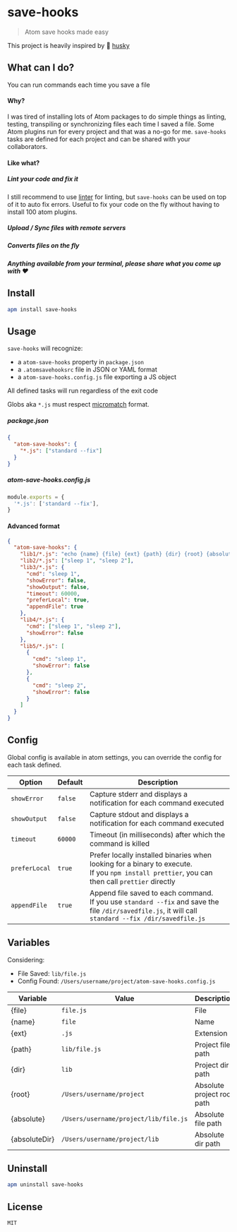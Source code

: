 # save-hooks

> Atom save hooks made easy

This project is heavily inspired by :dog: [husky](https://github.com/typicode/husky)

## What can I do?

You can run commands each time you save a file

#### Why?

I was tired of installing lots of Atom packages to do simple things as linting, testing, transpiling or synchronizing files each time I saved a file. Some Atom plugins run for every project and that was a no-go for me. `save-hooks` tasks are defined for each project and can be shared with your collaborators.

#### Like what?

##### Lint your code and fix it

I still recommend to use [linter](https://atom.io/packages/linter) for linting, but `save-hooks` can be used on top of it to auto fix errors.
Useful to fix your code on the fly without having to install 100 atom plugins.

##### Upload / Sync files with remote servers

##### Converts files on the fly

##### Anything available from your terminal, please share what you come up with :heart:

## Install

```sh
apm install save-hooks
```

## Usage

`save-hooks` will recognize:

- a `atom-save-hooks` property in `package.json`
- a `.atomsavehooksrc` file in JSON or YAML format
- a `atom-save-hooks.config.js` file exporting a JS object

All defined tasks will run regardless of the exit code

Globs aka `*.js` must respect [micromatch](https://github.com/micromatch/micromatch) format.

##### package.json

```json
{
  "atom-save-hooks": {
    "*.js": ["standard --fix"]
  }
}
```

##### atom-save-hooks.config.js

```js
module.exports = {
  '*.js': ['standard --fix'],
}
```

#### Advanced format

```json
{
  "atom-save-hooks": {
    "lib1/*.js": "echo {name} {file} {ext} {path} {dir} {root} {absolute} {absoluteDir}",
    "lib2/*.js": ["sleep 1", "sleep 2"],
    "lib3/*.js": {
      "cmd": "sleep 1",
      "showError": false,
      "showOutput": false,
      "timeout": 60000,
      "preferLocal": true,
      "appendFile": true
    },
    "lib4/*.js": {
      "cmd": ["sleep 1", "sleep 2"],
      "showError": false
    },
    "lib5/*.js": [
      {
        "cmd": "sleep 1",
        "showError": false
      },
      {
        "cmd": "sleep 2",
        "showError": false
      }
    ]
  }
}
```

## Config

Global config is available in atom settings, you can override the config for each task defined.

| Option        | Default | Description                                                                                                                                                 |
| ------------- | ------- | ----------------------------------------------------------------------------------------------------------------------------------------------------------- |
| `showError`   | `false` | Capture stderr and displays a notification for each command executed                                                                                        |
| `showOutput`  | `false` | Capture stdout and displays a notification for each command executed                                                                                        |
| `timeout`     | `60000` | Timeout (in milliseconds) after which the command is killed                                                                                                 |
| `preferLocal` | `true`  | Prefer locally installed binaries when looking for a binary to execute. <br> If you `npm install prettier`, you can then call `prettier` directly           |
| `appendFile`  | `true`  | Append file saved to each command. <br> If you use `standard --fix` and save the file `/dir/savedfile.js`, it will call `standard --fix /dir/savedfile.js` |

## Variables

Considering:

- File Saved: `lib/file.js`
- Config Found: `/Users/username/project/atom-save-hooks.config.js`

| Variable      | Value                                 | Description                |
| ------------- | ------------------------------------- | -------------------------- |
| {file}        | `file.js`                             | File                       |
| {name}        | `file`                                | Name                       |
| {ext}         | `.js`                                 | Extension                  |
| {path}        | `lib/file.js`                         | Project file path          |
| {dir}         | `lib`                                 | Project dir path           |
| {root}        | `/Users/username/project`             | Absolute project root path |
| {absolute}    | `/Users/username/project/lib/file.js` | Absolute file path         |
| {absoluteDir} | `/Users/username/project/lib`         | Absolute dir path          |

## Uninstall

```sh
apm uninstall save-hooks
```

## License

`MIT`
